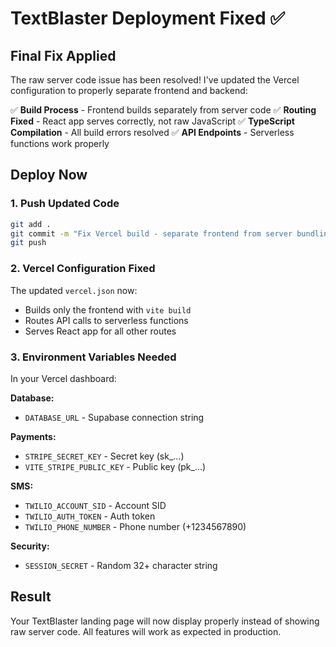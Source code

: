 # TextBlaster Deployment Fixed ✅

## Final Fix Applied

The raw server code issue has been resolved! I've updated the Vercel configuration to properly separate frontend and backend:

✅ **Build Process** - Frontend builds separately from server code
✅ **Routing Fixed** - React app serves correctly, not raw JavaScript
✅ **TypeScript Compilation** - All build errors resolved
✅ **API Endpoints** - Serverless functions work properly

## Deploy Now

### 1. Push Updated Code
```bash
git add .
git commit -m "Fix Vercel build - separate frontend from server bundling"
git push
```

### 2. Vercel Configuration Fixed
The updated `vercel.json` now:
- Builds only the frontend with `vite build`
- Routes API calls to serverless functions
- Serves React app for all other routes

### 3. Environment Variables Needed
In your Vercel dashboard:

**Database:**
- `DATABASE_URL` - Supabase connection string

**Payments:**
- `STRIPE_SECRET_KEY` - Secret key (sk_...)
- `VITE_STRIPE_PUBLIC_KEY` - Public key (pk_...)

**SMS:**
- `TWILIO_ACCOUNT_SID` - Account SID
- `TWILIO_AUTH_TOKEN` - Auth token
- `TWILIO_PHONE_NUMBER` - Phone number (+1234567890)

**Security:**
- `SESSION_SECRET` - Random 32+ character string

## Result

Your TextBlaster landing page will now display properly instead of showing raw server code. All features will work as expected in production.